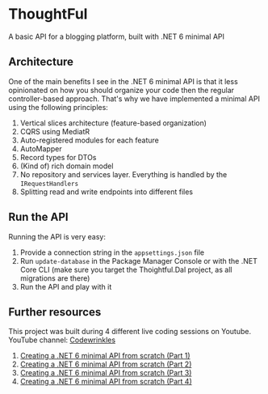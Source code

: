 # ThoughtFul
A basic API for a blogging platform, built with .NET 6 minimal API

## Architecture
One of the main benefits I see in the .NET 6 minimal API is that it less opinionated on how you should organize your code then the regular controller-based approach.
That's why we have implemented a minimal API using the following principles:
1. Vertical slices architecture (feature-based organization)
2. CQRS using MediatR
3. Auto-registered modules for each feature
4. AutoMapper
5. Record types for DTOs
6. (Kind of) rich domain model
7. No repository and services layer. Everything is handled by the `IRequestHandlers`
8. Splitting read and write endpoints into different files

## Run the API
Running the API is very easy:
1. Provide a connection string in the `appsettings.json` file
2. Run `update-database` in the Package Manager Console or with the .NET Core CLI (make sure you target the Thoightful.Dal project, as all migrations are there)
3. Run the API and play with it

## Further resources
This project was built during 4 different live coding sessions on Youtube.
YouTube channel: [Codewrinkles](https://www.youtube.com/channel/UCyTPru-1gZ7-4qblcKM0TiQ)
1. [Creating a .NET 6 minimal API from scratch (Part 1)](https://youtu.be/U06SgUkIdEU)
2. [Creating a .NET 6 minimal API from scratch (Part 2)](https://youtu.be/58dc7u-YVIw)
3. [Creating a .NET 6 minimal API from scratch (Part 3)](https://youtu.be/YSr8MW9b7yI)
4. [Creating a .NET 6 minimal API from scratch (Part 4)](https://youtu.be/rUn7cSmCLmk)
